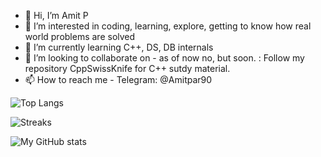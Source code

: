 - 👋 Hi, I’m Amit P
- 👀 I’m interested in coding, learning, explore, getting to know how real world problems are solved
- 🌱 I’m currently learning C++, DS, DB internals
- 💞️ I’m looking to collaborate on - as of now no, but soon. 
    : Follow my repository CppSwissKnife for C++ sutdy material.
- 📫 How to reach me - Telegram: @Amitpar90

![Top Langs](https://github-readme-stats.vercel.app/api/top-langs/?username=amitfreeman&langs_count=10&theme=tokyonight)

![Streaks](https://github-readme-streak-stats.herokuapp.com/?user=amitfreeman&theme=tokyonight)

![My GitHub stats](https://github-readme-stats.vercel.app/api?username=amitfreeman&hide=contribs&show_icons=true&count_private=true&include_all_commits=true&theme=tokyonight) 


<!---
amitfreeman/amitfreeman is a ✨ special ✨ repository because its `README.md` (this file) appears on your GitHub profile.
You can click the Preview link to take a look at your changes.
--->
